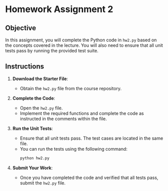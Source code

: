 # Homework Assignment 2

## Objective

In this assignment, you will complete the Python code in `hw2.py` based on the concepts covered in the lecture. You will also need to ensure that all unit tests pass by running the provided test suite.

## Instructions

1. **Download the Starter File**:

   - Obtain the `hw2.py` file from the course repository.

2. **Complete the Code**:

   - Open the `hw2.py` file.
   - Implement the required functions and complete the code as instructed in the comments within the file.

3. **Run the Unit Tests**:

   - Ensure that all unit tests pass. The test cases are located in the same file.
   - You can run the tests using the following command:
     ```bash
     python hw2.py
     ```

4. **Submit Your Work**:
   - Once you have completed the code and verified that all tests pass, submit the `hw2.py` file.
